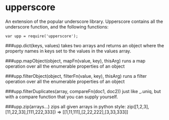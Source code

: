 upperscore
==========
An extension of the popular underscore library. Upperscore contains all the underscore function, and the following functions:

```
var upp = require('upperscore');
```
###upp.dict(keys, values)
takes two arrays and returns an object where the property names in keys set to the values in the values array.

###upp.mapObject(object, mapFn(value, key), thisArg)
runs a map operation over all the enumerable properties of an object

###upp.filterObject(object, filterFn(value, key), thisArg)
runs a filter operation over all the enumerable properties of an object

###upp.filterDuplicates(array, compareFn(doc1, doc2))
just like _.uniq, but with a compare function that you can supply yourself.

###upp.zip(arrays...)
zips all given arrays in python style:
    zip([1,2,3],[11,22,33],[111,222,333]) => [[1,11,111],[2,22,222],[3,33,333]]
    